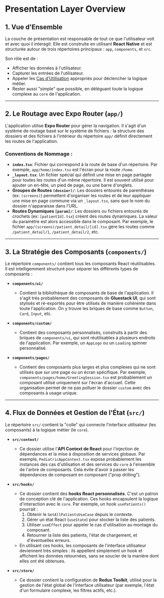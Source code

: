 # Presentation Layer Overview

## 1. Vue d'Ensemble

La couche de présentation est responsable de tout ce que l'utilisateur voit et avec quoi il interagit. Elle est construite en utilisant **React Native** et est structurée autour de trois répertoires principaux : `app`, `components`, et `src`.

Son rôle est de :

- Afficher les données à l'utilisateur.
- Capturer les entrées de l'utilisateur.
- Appeler les [Cas d'Utilisation](../../core/shared/application/UseCase.md) appropriés pour déclencher la logique métier.
- Rester aussi "simple" que possible, en déléguant toute la logique complexe au `core` de l'application.

---

## 2. Le Routage avec Expo Router (`app/`)

L'application utilise **Expo Router** pour gérer la navigation. Il s'agit d'un système de routage basé sur le système de fichiers : la structure des dossiers et des fichiers à l'intérieur du répertoire `app/` définit directement les routes de l'application.

### Conventions de Nommage :

- **`index.tsx`**: Fichier qui correspond à la route de base d'un répertoire. Par exemple, `app/home/index.tsx` est l'écran pour la route `/home`.
- **`_layout.tsx`**: Un fichier spécial qui définit une mise en page partagée pour toutes les routes d'un même répertoire. Il est souvent utilisé pour ajouter un en-tête, un pied de page, ou une barre d'onglets.
- **Groupes de Routes `(dossier)/`**: Les dossiers entourés de parenthèses (ex: `(screens)`) permettent d'organiser les routes et de leur appliquer une mise en page commune via un `_layout.tsx`, sans que le nom du dossier n'apparaisse dans l'URL.
- **Routes Dynamiques `[param]/`**: Les dossiers ou fichiers entourés de crochets (ex: `[patientId].tsx`) créent des routes dynamiques. La valeur du paramètre est alors accessible dans le composant. Par exemple, le fichier `app/(screens)/patient_detail/[id].tsx` gère les routes comme `/patient_detail/1`, `/patient_detail/2`, etc.

---

## 3. La Stratégie des Composants (`components/`)

Le répertoire `components/` contient tous les composants React réutilisables. Il est intelligemment structuré pour séparer les différents types de composants :

- **`components/ui/`**
  - Contient la bibliothèque de composants de base de l'application. Il s'agit très probablement des composants de **Gluestack UI**, qui sont stylisés et ré-exportés pour être utilisés de manière cohérente dans toute l'application. On y trouve les briques de base comme `Button`, `Card`, `Input`, etc.

- **`components/custom/`**
  - Contient des composants personnalisés, construits à partir des briques de `components/ui`, qui sont réutilisables à plusieurs endroits de l'application. Par exemple, un `AppLogo` ou un `Loading` spinner personnalisé.

- **`components/pages/`**
  - Contient des composants plus larges et plus complexes qui ne sont utilisés que sur une page ou un écran spécifique. Par exemple, `components/pages/home/GreetingSession.tsx` est probablement un composant utilisé uniquement sur l'écran d'accueil. Cette organisation permet de ne pas polluer le dossier `custom` avec des composants à usage unique.

---

## 4. Flux de Données et Gestion de l'État (`src/`)

Le répertoire `src/` contient la "colle" qui connecte l'interface utilisateur (les composants) à la logique métier (le `core`).

- **`src/context/`**
  - Ce dossier utilise l'**API Context de React** pour l'injection de dépendances et la mise à disposition de services globaux. Par exemple, `PediatricAppContext.tsx` expose probablement les instances des cas d'utilisation et des services du `core` à l'ensemble de l'arbre de composants. Cela évite d'avoir à passer les dépendances de composant en composant ("prop drilling").

- **`src/hooks/`**
  - Ce dossier contient des **hooks React personnalisés**. C'est un patron de conception clé de l'application. Ces hooks encapsulent la logique d'interaction avec le `core`. Par exemple, un hook `usePatients()` pourrait :
    1.  Obtenir le `GetAllPatientsUseCase` depuis le contexte.
    2.  Gérer un état React (`useState`) pour stocker la liste des patients.
    3.  Utiliser `useEffect` pour appeler le cas d'utilisation au montage du composant.
    4.  Retourner la liste des patients, l'état de chargement, et d'éventuelles erreurs.
  - En utilisant ces hooks, les composants de l'interface utilisateur deviennent très simples : ils appellent simplement un hook et affichent les données retournées, sans se soucier de la manière dont elles ont été obtenues.

- **`src/store/`**
  - Ce dossier contient la configuration de **Redux Toolkit**, utilisé pour la gestion de l'état global de l'interface utilisateur (par exemple, l'état d'un formulaire complexe, les filtres actifs, etc.).
